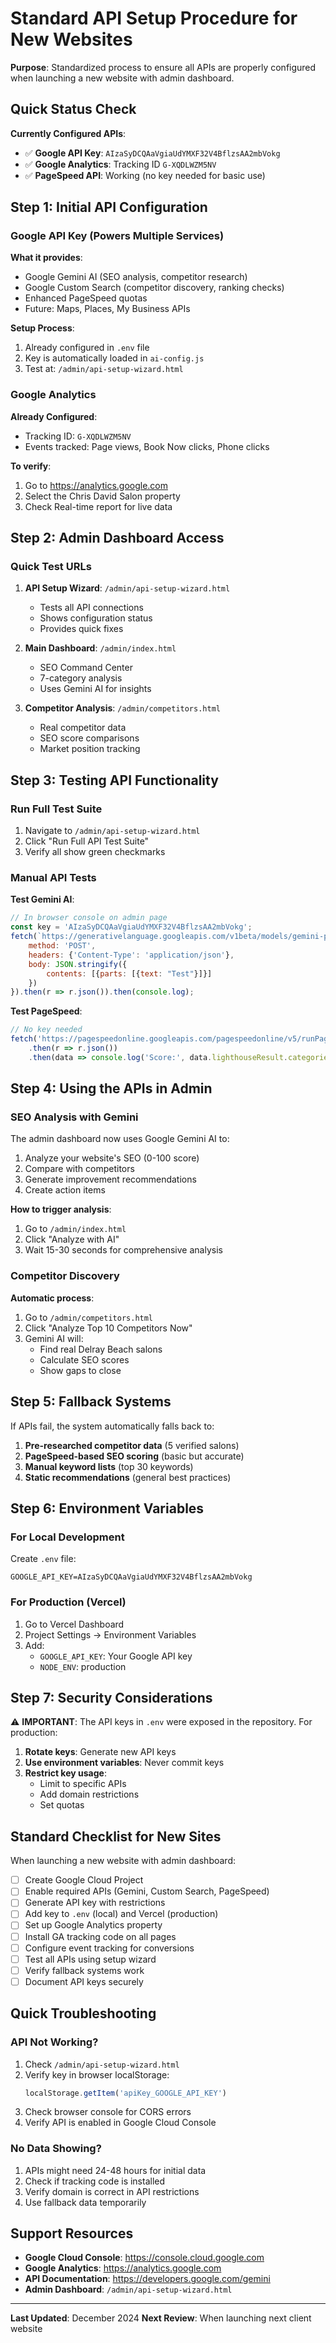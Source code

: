 # Standard API Setup Procedure for New Websites

**Purpose**: Standardized process to ensure all APIs are properly configured when launching a new website with admin dashboard.

## Quick Status Check

**Currently Configured APIs**:
- ✅ **Google API Key**: `AIzaSyDCQAaVgiaUdYMXF32V4BflzsAA2mbVokg`
- ✅ **Google Analytics**: Tracking ID `G-XQDLWZM5NV`
- ✅ **PageSpeed API**: Working (no key needed for basic use)

## Step 1: Initial API Configuration

### Google API Key (Powers Multiple Services)

**What it provides**:
- Google Gemini AI (SEO analysis, competitor research)
- Google Custom Search (competitor discovery, ranking checks)
- Enhanced PageSpeed quotas
- Future: Maps, Places, My Business APIs

**Setup Process**:
1. Already configured in `.env` file
2. Key is automatically loaded in `ai-config.js`
3. Test at: `/admin/api-setup-wizard.html`

### Google Analytics

**Already Configured**:
- Tracking ID: `G-XQDLWZM5NV`
- Events tracked: Page views, Book Now clicks, Phone clicks

**To verify**:
1. Go to https://analytics.google.com
2. Select the Chris David Salon property
3. Check Real-time report for live data

## Step 2: Admin Dashboard Access

### Quick Test URLs

1. **API Setup Wizard**: `/admin/api-setup-wizard.html`
   - Tests all API connections
   - Shows configuration status
   - Provides quick fixes

2. **Main Dashboard**: `/admin/index.html`
   - SEO Command Center
   - 7-category analysis
   - Uses Gemini AI for insights

3. **Competitor Analysis**: `/admin/competitors.html`
   - Real competitor data
   - SEO score comparisons
   - Market position tracking

## Step 3: Testing API Functionality

### Run Full Test Suite

1. Navigate to `/admin/api-setup-wizard.html`
2. Click "Run Full API Test Suite"
3. Verify all show green checkmarks

### Manual API Tests

**Test Gemini AI**:
```javascript
// In browser console on admin page
const key = 'AIzaSyDCQAaVgiaUdYMXF32V4BflzsAA2mbVokg';
fetch(`https://generativelanguage.googleapis.com/v1beta/models/gemini-pro:generateContent?key=${key}`, {
    method: 'POST',
    headers: {'Content-Type': 'application/json'},
    body: JSON.stringify({
        contents: [{parts: [{text: "Test"}]}]
    })
}).then(r => r.json()).then(console.log);
```

**Test PageSpeed**:
```javascript
// No key needed
fetch('https://pagespeedonline.googleapis.com/pagespeedonline/v5/runPagespeed?url=https://www.chrisdavidsalon.com')
    .then(r => r.json())
    .then(data => console.log('Score:', data.lighthouseResult.categories.performance.score * 100));
```

## Step 4: Using the APIs in Admin

### SEO Analysis with Gemini

The admin dashboard now uses Google Gemini AI to:
1. Analyze your website's SEO (0-100 score)
2. Compare with competitors
3. Generate improvement recommendations
4. Create action items

**How to trigger analysis**:
1. Go to `/admin/index.html`
2. Click "Analyze with AI"
3. Wait 15-30 seconds for comprehensive analysis

### Competitor Discovery

**Automatic process**:
1. Go to `/admin/competitors.html`
2. Click "Analyze Top 10 Competitors Now"
3. Gemini AI will:
   - Find real Delray Beach salons
   - Calculate SEO scores
   - Show gaps to close

## Step 5: Fallback Systems

If APIs fail, the system automatically falls back to:

1. **Pre-researched competitor data** (5 verified salons)
2. **PageSpeed-based SEO scoring** (basic but accurate)
3. **Manual keyword lists** (top 30 keywords)
4. **Static recommendations** (general best practices)

## Step 6: Environment Variables

### For Local Development

Create `.env` file:
```env
GOOGLE_API_KEY=AIzaSyDCQAaVgiaUdYMXF32V4BflzsAA2mbVokg
```

### For Production (Vercel)

1. Go to Vercel Dashboard
2. Project Settings → Environment Variables
3. Add:
   - `GOOGLE_API_KEY`: Your Google API key
   - `NODE_ENV`: production

## Step 7: Security Considerations

⚠️ **IMPORTANT**: The API keys in `.env` were exposed in the repository. For production:

1. **Rotate keys**: Generate new API keys
2. **Use environment variables**: Never commit keys
3. **Restrict key usage**: 
   - Limit to specific APIs
   - Add domain restrictions
   - Set quotas

## Standard Checklist for New Sites

When launching a new website with admin dashboard:

- [ ] Create Google Cloud Project
- [ ] Enable required APIs (Gemini, Custom Search, PageSpeed)
- [ ] Generate API key with restrictions
- [ ] Add key to `.env` (local) and Vercel (production)
- [ ] Set up Google Analytics property
- [ ] Install GA tracking code on all pages
- [ ] Configure event tracking for conversions
- [ ] Test all APIs using setup wizard
- [ ] Verify fallback systems work
- [ ] Document API keys securely

## Quick Troubleshooting

### API Not Working?

1. Check `/admin/api-setup-wizard.html`
2. Verify key in browser localStorage:
   ```javascript
   localStorage.getItem('apiKey_GOOGLE_API_KEY')
   ```
3. Check browser console for CORS errors
4. Verify API is enabled in Google Cloud Console

### No Data Showing?

1. APIs might need 24-48 hours for initial data
2. Check if tracking code is installed
3. Verify domain is correct in API restrictions
4. Use fallback data temporarily

## Support Resources

- **Google Cloud Console**: https://console.cloud.google.com
- **Google Analytics**: https://analytics.google.com
- **API Documentation**: https://developers.google.com/gemini
- **Admin Dashboard**: `/admin/api-setup-wizard.html`

---

**Last Updated**: December 2024
**Next Review**: When launching next client website
